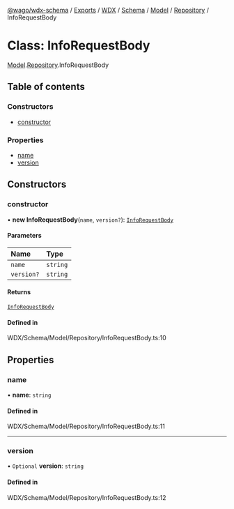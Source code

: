 [@wago/wdx-schema](../README.md) / [Exports](../modules.md) / [WDX](../modules/WDX.md) / [Schema](../modules/WDX.Schema.md) / [Model](../modules/WDX.Schema.Model.md) / [Repository](../modules/WDX.Schema.Model.Repository.md) / InfoRequestBody

# Class: InfoRequestBody

[Model](../modules/WDX.Schema.Model.md).[Repository](../modules/WDX.Schema.Model.Repository.md).InfoRequestBody

## Table of contents

### Constructors

- [constructor](WDX.Schema.Model.Repository.InfoRequestBody.md#constructor)

### Properties

- [name](WDX.Schema.Model.Repository.InfoRequestBody.md#name)
- [version](WDX.Schema.Model.Repository.InfoRequestBody.md#version)

## Constructors

### constructor

• **new InfoRequestBody**(`name`, `version?`): [`InfoRequestBody`](WDX.Schema.Model.Repository.InfoRequestBody.md)

#### Parameters

| Name | Type |
| :------ | :------ |
| `name` | `string` |
| `version?` | `string` |

#### Returns

[`InfoRequestBody`](WDX.Schema.Model.Repository.InfoRequestBody.md)

#### Defined in

WDX/Schema/Model/Repository/InfoRequestBody.ts:10

## Properties

### name

• **name**: `string`

#### Defined in

WDX/Schema/Model/Repository/InfoRequestBody.ts:11

___

### version

• `Optional` **version**: `string`

#### Defined in

WDX/Schema/Model/Repository/InfoRequestBody.ts:12
